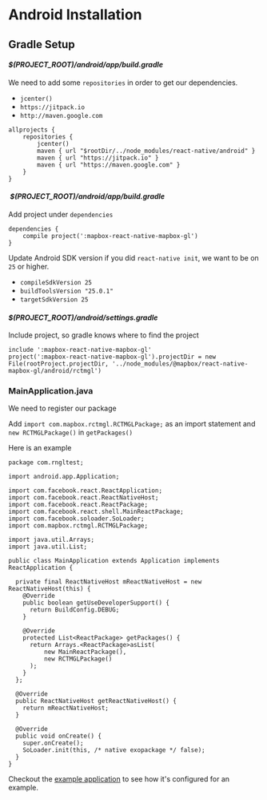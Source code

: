# Android Installation

## Gradle Setup

#### _$(PROJECT_ROOT)/android/app/build.gradle_

We need to add some `repositories` in order to get our dependencies.

* `jcenter()`
* `https://jitpack.io`
* `http://maven.google.com`

```
allprojects {
    repositories {
        jcenter()
        maven { url "$rootDir/../node_modules/react-native/android" }
        maven { url "https://jitpack.io" }
        maven { url "https://maven.google.com" }
    }
}
```

####  _$(PROJECT_ROOT)/android/app/build.gradle_

Add project under `dependencies`

```
dependencies {
    compile project(':mapbox-react-native-mapbox-gl')
}
```

Update Android SDK version if you did `react-native init`, we want to be on `25` or higher.
* `compileSdkVersion 25`
* `buildToolsVersion "25.0.1"`
* `targetSdkVersion 25`

#### _$(PROJECT_ROOT)/android/settings.gradle_

Include project, so gradle knows where to find the project

```
include ':mapbox-react-native-mapbox-gl'
project(':mapbox-react-native-mapbox-gl').projectDir = new File(rootProject.projectDir, '../node_modules/@mapbox/react-native-mapbox-gl/android/rctmgl')
```

### MainApplication.java

We need to register our package

Add `import com.mapbox.rctmgl.RCTMGLPackage;` as an import statement and
`new RCTMGLPackage()` in `getPackages()`

Here is an example
```
package com.rngltest;

import android.app.Application;

import com.facebook.react.ReactApplication;
import com.facebook.react.ReactNativeHost;
import com.facebook.react.ReactPackage;
import com.facebook.react.shell.MainReactPackage;
import com.facebook.soloader.SoLoader;
import com.mapbox.rctmgl.RCTMGLPackage;

import java.util.Arrays;
import java.util.List;

public class MainApplication extends Application implements ReactApplication {

  private final ReactNativeHost mReactNativeHost = new ReactNativeHost(this) {
    @Override
    public boolean getUseDeveloperSupport() {
      return BuildConfig.DEBUG;
    }

    @Override
    protected List<ReactPackage> getPackages() {
      return Arrays.<ReactPackage>asList(
          new MainReactPackage(),
          new RCTMGLPackage()
      );
    }
  };

  @Override
  public ReactNativeHost getReactNativeHost() {
    return mReactNativeHost;
  }

  @Override
  public void onCreate() {
    super.onCreate();
    SoLoader.init(this, /* native exopackage */ false);
  }
}
```
Checkout the [example application](../example/README.md) to see how it's configured for an example.
